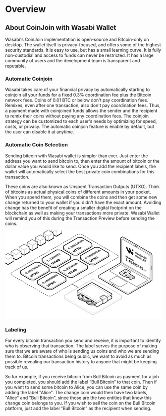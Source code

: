 # Overview

## About CoinJoin with Wasabi Wallet

Wasabi's CoinJoin implementation is open-source and Bitcoin-only on desktop. The wallet itself is privacy-focused, and offers some of the highest security standards. It is easy to use, but has a small learning curve. It is fully non-custodial and access to funds can never be restricted. It has a large community of users and the development team is transparent and reputable.&#x20;

### **Automatic Coinjoin**
Wasabi takes care of your financial privacy by automatically starting to coinjoin all your funds for a fixed 0.3% coordination fee plus the Bitcoin network fees. Coins of 0.01 BTC or below don't pay coordination fees. Remixes, even after one transaction, also don't pay coordination fees. Thus, a payment made with coinjoined funds allows the sender and the recipient to remix their coins without paying any coordination fees.
The coinjoin strategy can be customized to each user's needs by optimizing for speed, costs, or privacy. The automatic coinjoin feature is enable by default, but the user can disable it at anytime.

### **Automatic Coin Selection**

Sending bitcoin with Wasabi wallet is simpler than ever. Just enter the address you want to send bitcoin to, then enter the amount of bitcoin or the dollar value you would like to send. Once you add the recipient labels, the wallet will automatically select the best private coin combinations for this transaction.

These coins are also known as Unspent Transaction Outputs (UTXO). Think of bitcoins as actual physical coins of different amounts in your pocket. When you spend them, you will combine the coins and then get some new change returned to your wallet if you didn't have the exact amount. Avoiding change has the benefit of creating a smaller digital footprint on the blockchain as well as making your transactions more private. Wasabi Wallet will remind you of this during the Transaction Preview before sending the coins.

![Visual representation of Bitcoin UTXO's](../.gitbook/assets/utxo-preview.png)

### Labeling

For every bitcoin transaction you send and receive, it is important to identify who is observing that transaction. The label serves the purpose of making sure that we are aware of who is sending us coins and who we are sending them to. Bitcoin transactions being public, we want to avoid as much as possible revealing our transaction history to anyone that might be keeping track of us.

So for example, if you receive bitcoin from Bull Bitcoin as payment for a job you completed, you should add the label “Bull Bitcoin” to that coin. Then if you want to send some bitcoin to Alice, you can use the same coin by adding the label "Alice". The change coin would then have two labels, "Alice" and "Bull Bitcoin", since those are the two entities that know this change coin belongs to you. If you wish to sell the coin on the Bull Bitcoin platform, just add the label “Bull Bitcoin” as the recipient when sending.
